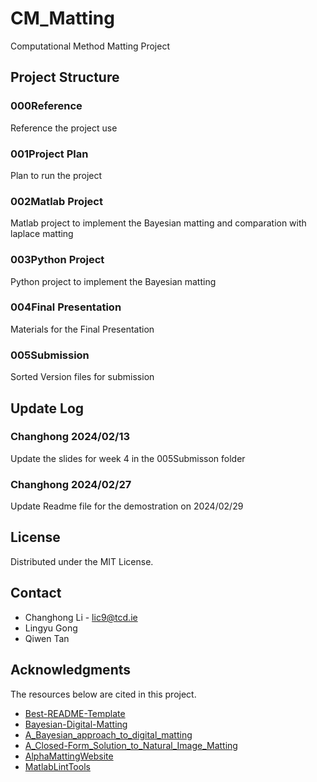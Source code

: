 # CM_Matting
Computational Method Matting Project
## Project Structure
### 000Reference
Reference the project use
### 001Project Plan
Plan to run the project
### 002Matlab Project
Matlab project to implement the Bayesian matting and comparation with laplace matting
### 003Python Project
Python project to implement the Bayesian matting
### 004Final Presentation
Materials for the Final Presentation
### 005Submission
Sorted Version files for submission
## Update Log
### Changhong 2024/02/13
Update the slides for week 4 in the 005Submisson folder
### Changhong 2024/02/27
Update Readme file for the demostration on 2024/02/29


<!-- LICENSE -->
## License

Distributed under the MIT License. 


<!-- CONTACT -->
## Contact

* Changhong Li - lic9@tcd.ie
* Lingyu Gong
* Qiwen Tan

<!-- ACKNOWLEDGMENTS -->
## Acknowledgments

The resources below are cited in this project.

* [Best-README-Template](https://github.com/othneildrew/Best-README-Template)
* [Bayesian-Digital-Matting](https://github.com/clotha87762/Bayesian-Digital-Matting)
* [A_Bayesian_approach_to_digital_matting](https://ieeexplore.ieee.org/abstract/document/990970)
* [A_Closed-Form_Solution_to_Natural_Image_Matting](https://ieeexplore.ieee.org/abstract/document/4359322)
* [AlphaMattingWebsite](http://www.alphamatting.com/)
* [MatlabLintTools](http://dirac.mee.tcd.ie/matlab_check.php)
